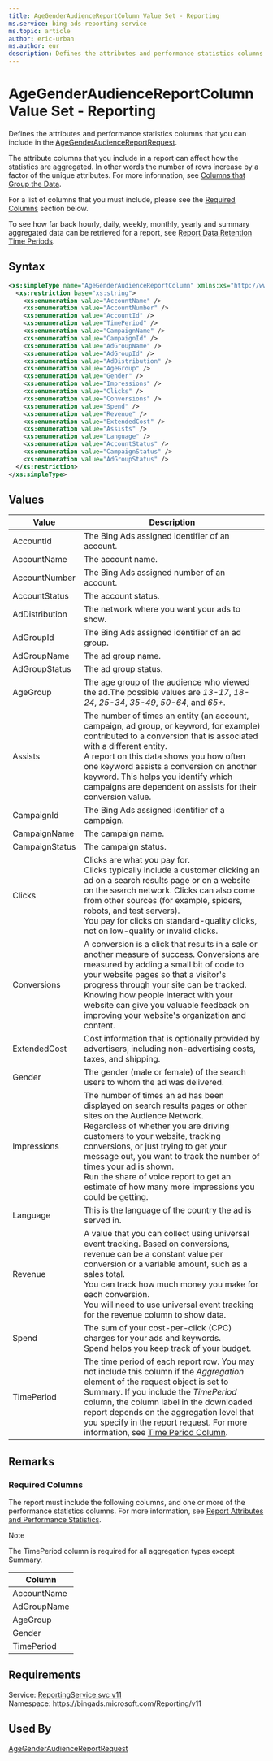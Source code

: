 ```yaml
---
title: AgeGenderAudienceReportColumn Value Set - Reporting
ms.service: bing-ads-reporting-service
ms.topic: article
author: eric-urban
ms.author: eur
description: Defines the attributes and performance statistics columns that you can include in the AgeGenderAudienceReportRequest.
---
```

# AgeGenderAudienceReportColumn Value Set - Reporting
Defines the attributes and performance statistics columns that you can include in the [AgeGenderAudienceReportRequest](agegenderaudiencereportrequest.md).

The attribute columns that you include in a report can affect how the statistics are aggregated. In other words the number of rows increase by a factor of the unique attributes. For more information, see [Columns that Group the Data](../guides/reports.md#columnsdata).

For a list of columns that you must include, please see the [Required Columns](#requiredcolumns) section below.

To see how far back hourly, daily, weekly, monthly, yearly and summary aggregated data can be retrieved for a report, see [Report Data Retention Time Periods](../guides/report-data-retention-time-periods.md).

## Syntax
```xml
<xs:simpleType name="AgeGenderAudienceReportColumn" xmlns:xs="http://www.w3.org/2001/XMLSchema">
  <xs:restriction base="xs:string">
    <xs:enumeration value="AccountName" />
    <xs:enumeration value="AccountNumber" />
    <xs:enumeration value="AccountId" />
    <xs:enumeration value="TimePeriod" />
    <xs:enumeration value="CampaignName" />
    <xs:enumeration value="CampaignId" />
    <xs:enumeration value="AdGroupName" />
    <xs:enumeration value="AdGroupId" />
    <xs:enumeration value="AdDistribution" />
    <xs:enumeration value="AgeGroup" />
    <xs:enumeration value="Gender" />
    <xs:enumeration value="Impressions" />
    <xs:enumeration value="Clicks" />
    <xs:enumeration value="Conversions" />
    <xs:enumeration value="Spend" />
    <xs:enumeration value="Revenue" />
    <xs:enumeration value="ExtendedCost" />
    <xs:enumeration value="Assists" />
    <xs:enumeration value="Language" />
    <xs:enumeration value="AccountStatus" />
    <xs:enumeration value="CampaignStatus" />
    <xs:enumeration value="AdGroupStatus" />
  </xs:restriction>
</xs:simpleType>
```

## <a name="values"></a>Values

|Value|Description|
|-----------|---------------|
|<a name="accountid"></a>AccountId|The Bing Ads assigned identifier of an account.|
|<a name="accountname"></a>AccountName|The account name.|
|<a name="accountnumber"></a>AccountNumber|The Bing Ads assigned number of an account.|
|<a name="accountstatus"></a>AccountStatus|The account status.|
|<a name="addistribution"></a>AdDistribution|The network where you want your ads to show.|
|<a name="adgroupid"></a>AdGroupId|The Bing Ads assigned identifier of an ad group.|
|<a name="adgroupname"></a>AdGroupName|The ad group name.|
|<a name="adgroupstatus"></a>AdGroupStatus|The ad group status.|
|<a name="agegroup"></a>AgeGroup|The age group of the audience who viewed the ad.The possible values are *13-17*, *18-24*, *25-34*, *35-49*, *50-64*, and *65+*.|
|<a name="assists"></a>Assists|The number of times an entity (an account, campaign, ad group, or keyword, for example) contributed to a conversion that is associated with a different entity.<br/>A report on this data shows you how often one keyword assists a conversion on another keyword. This helps you identify which campaigns are dependent on assists for their conversion value.|
|<a name="campaignid"></a>CampaignId|The Bing Ads assigned identifier of a campaign.|
|<a name="campaignname"></a>CampaignName|The campaign name.|
|<a name="campaignstatus"></a>CampaignStatus|The campaign status.|
|<a name="clicks"></a>Clicks|Clicks are what you pay for.<br/>Clicks typically include a customer clicking an ad on a search results page or on a website on the search network. Clicks can also come from other sources (for example, spiders, robots, and test servers).<br/>You pay for clicks on standard-quality clicks, not on low-quality or invalid clicks.|
|<a name="conversions"></a>Conversions|A conversion is a click that results in a sale or another measure of success. Conversions are measured by adding a small bit of code to your website pages so that a visitor's progress through your site can be tracked.<br/>Knowing how people interact with your website can give you valuable feedback on improving your website's organization and content.|
|<a name="extendedcost"></a>ExtendedCost|Cost information that is optionally provided by advertisers, including non-advertising costs, taxes, and shipping.|
|<a name="gender"></a>Gender|The gender (male or female) of the search users to whom the ad was delivered.|
|<a name="impressions"></a>Impressions|The number of times an ad has been displayed on search results pages or other sites on the Audience Network.<br/>Regardless of whether you are driving customers to your website, tracking conversions, or just trying to get your message out, you want to track the number of times your ad is shown.<br/>Run the share of voice report to get an estimate of how many more impressions you could be getting.|
|<a name="language"></a>Language|This is the language of the country the ad is served in.|
|<a name="revenue"></a>Revenue|A value that you can collect using universal event tracking. Based on conversions, revenue can be a constant value per conversion or a variable amount, such as a sales total.<br/>You can track how much money you make for each conversion.<br/>You will need to use universal event tracking for the revenue column to show data.|
|<a name="spend"></a>Spend|The sum of your cost-per-click (CPC) charges for your ads and keywords.<br/>Spend helps you keep track of your budget.|
|<a name="timeperiod"></a>TimePeriod|The time period of each report row. You may not include this column if the *Aggregation* element of the request object is set to Summary. If you include the *TimePeriod* column, the column label in the downloaded report depends on the aggregation level that you specify in the report request. For more information, see [Time Period Column](../guides/reports.md#timeperiod).|

## <a name="remarks"></a>Remarks
### <a name="requiredcolumns"></a>Required Columns
The report must include the following columns, and one or more of the performance statistics columns. For more information, see [Report Attributes and Performance Statistics](../guides/report-attributes-performance-statistics.md).

> [!NOTE]
> The TimePeriod column is required for all aggregation types except Summary.

|Column|
|----------|
|AccountName|
|AdGroupName|
|AgeGroup|
|Gender|
|TimePeriod|

## Requirements
Service: [ReportingService.svc v11](https://reporting.api.bingads.microsoft.com/Api/Advertiser/Reporting/v11/ReportingService.svc)  
Namespace: https\://bingads.microsoft.com/Reporting/v11  

## Used By
[AgeGenderAudienceReportRequest](agegenderaudiencereportrequest.md)  
